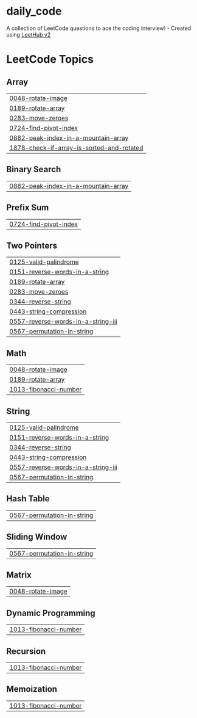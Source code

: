 # daily_code
A collection of LeetCode questions to ace the coding interview! - Created using [LeetHub v2](https://github.com/arunbhardwaj/LeetHub-2.0)

<!---LeetCode Topics Start-->
# LeetCode Topics
## Array
|  |
| ------- |
| [0048-rotate-image](https://github.com/harsh-udani/daily_code/tree/master/0048-rotate-image) |
| [0189-rotate-array](https://github.com/harsh-udani/daily_code/tree/master/0189-rotate-array) |
| [0283-move-zeroes](https://github.com/harsh-udani/daily_code/tree/master/0283-move-zeroes) |
| [0724-find-pivot-index](https://github.com/harsh-udani/daily_code/tree/master/0724-find-pivot-index) |
| [0882-peak-index-in-a-mountain-array](https://github.com/harsh-udani/daily_code/tree/master/0882-peak-index-in-a-mountain-array) |
| [1878-check-if-array-is-sorted-and-rotated](https://github.com/harsh-udani/daily_code/tree/master/1878-check-if-array-is-sorted-and-rotated) |
## Binary Search
|  |
| ------- |
| [0882-peak-index-in-a-mountain-array](https://github.com/harsh-udani/daily_code/tree/master/0882-peak-index-in-a-mountain-array) |
## Prefix Sum
|  |
| ------- |
| [0724-find-pivot-index](https://github.com/harsh-udani/daily_code/tree/master/0724-find-pivot-index) |
## Two Pointers
|  |
| ------- |
| [0125-valid-palindrome](https://github.com/harsh-udani/daily_code/tree/master/0125-valid-palindrome) |
| [0151-reverse-words-in-a-string](https://github.com/harsh-udani/daily_code/tree/master/0151-reverse-words-in-a-string) |
| [0189-rotate-array](https://github.com/harsh-udani/daily_code/tree/master/0189-rotate-array) |
| [0283-move-zeroes](https://github.com/harsh-udani/daily_code/tree/master/0283-move-zeroes) |
| [0344-reverse-string](https://github.com/harsh-udani/daily_code/tree/master/0344-reverse-string) |
| [0443-string-compression](https://github.com/harsh-udani/daily_code/tree/master/0443-string-compression) |
| [0557-reverse-words-in-a-string-iii](https://github.com/harsh-udani/daily_code/tree/master/0557-reverse-words-in-a-string-iii) |
| [0567-permutation-in-string](https://github.com/harsh-udani/daily_code/tree/master/0567-permutation-in-string) |
## Math
|  |
| ------- |
| [0048-rotate-image](https://github.com/harsh-udani/daily_code/tree/master/0048-rotate-image) |
| [0189-rotate-array](https://github.com/harsh-udani/daily_code/tree/master/0189-rotate-array) |
| [1013-fibonacci-number](https://github.com/harsh-udani/daily_code/tree/master/1013-fibonacci-number) |
## String
|  |
| ------- |
| [0125-valid-palindrome](https://github.com/harsh-udani/daily_code/tree/master/0125-valid-palindrome) |
| [0151-reverse-words-in-a-string](https://github.com/harsh-udani/daily_code/tree/master/0151-reverse-words-in-a-string) |
| [0344-reverse-string](https://github.com/harsh-udani/daily_code/tree/master/0344-reverse-string) |
| [0443-string-compression](https://github.com/harsh-udani/daily_code/tree/master/0443-string-compression) |
| [0557-reverse-words-in-a-string-iii](https://github.com/harsh-udani/daily_code/tree/master/0557-reverse-words-in-a-string-iii) |
| [0567-permutation-in-string](https://github.com/harsh-udani/daily_code/tree/master/0567-permutation-in-string) |
## Hash Table
|  |
| ------- |
| [0567-permutation-in-string](https://github.com/harsh-udani/daily_code/tree/master/0567-permutation-in-string) |
## Sliding Window
|  |
| ------- |
| [0567-permutation-in-string](https://github.com/harsh-udani/daily_code/tree/master/0567-permutation-in-string) |
## Matrix
|  |
| ------- |
| [0048-rotate-image](https://github.com/harsh-udani/daily_code/tree/master/0048-rotate-image) |
## Dynamic Programming
|  |
| ------- |
| [1013-fibonacci-number](https://github.com/harsh-udani/daily_code/tree/master/1013-fibonacci-number) |
## Recursion
|  |
| ------- |
| [1013-fibonacci-number](https://github.com/harsh-udani/daily_code/tree/master/1013-fibonacci-number) |
## Memoization
|  |
| ------- |
| [1013-fibonacci-number](https://github.com/harsh-udani/daily_code/tree/master/1013-fibonacci-number) |
<!---LeetCode Topics End-->